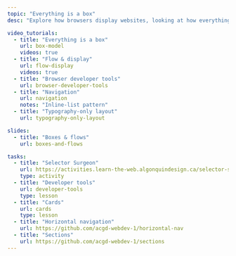 ```yaml
---
topic: "Everything is a box"
desc: "Explore how browsers display websites, looking at how everything is a box, and controlling the browser’s layout flow."

video_tutorials:
  - title: "Everything is a box"
    url: box-model
    videos: true
  - title: "Flow & display"
    url: flow-display
    videos: true
  - title: "Browser developer tools"
    url: browser-developer-tools
  - title: "Navigation"
    url: navigation
    notes: "Inline-list pattern"
  - title: "Typography-only layout"
    url: typography-only-layout

slides:
  - title: "Boxes & flows"
    url: boxes-and-flows

tasks:
  - title: "Selector Surgeon"
    url: https://activities.learn-the-web.algonquindesign.ca/selector-surgeon/
    type: activity
  - title: "Developer tools"
    url: developer-tools
    type: lesson
  - title: "Cards"
    url: cards
    type: lesson
  - title: "Horizontal navigation"
    url: https://github.com/acgd-webdev-1/horizontal-nav
  - title: "Sections"
    url: https://github.com/acgd-webdev-1/sections
---
```

